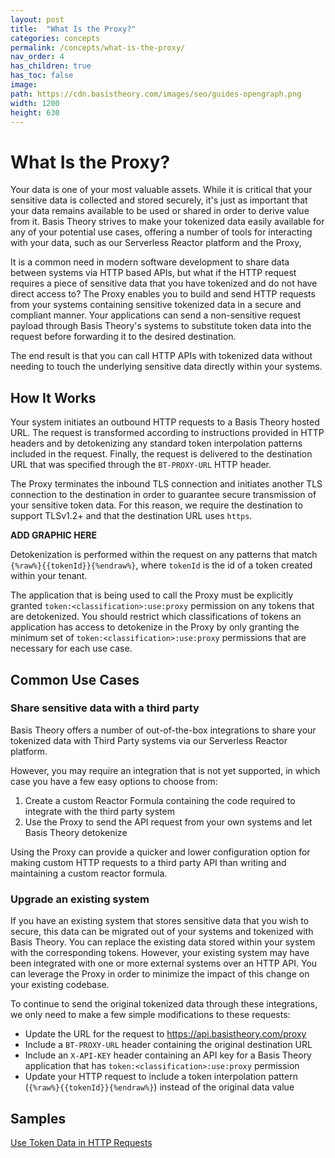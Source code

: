 ```yaml
---
layout: post
title:  "What Is the Proxy?"
categories: concepts
permalink: /concepts/what-is-the-proxy/
nav_order: 4
has_children: true
has_toc: false
image:
path: https://cdn.basistheory.com/images/seo/guides-opengraph.png
width: 1200
height: 630
---
```


# What Is the Proxy?

Your data is one of your most valuable assets. 
While it is critical that your sensitive data is collected and stored securely, it's just as important that your data remains available to be used or shared in order to derive value from it.
Basis Theory strives to make your tokenized data easily available for any of your potential use cases, offering a number of tools for interacting with your data, such as our Serverless Reactor platform and the Proxy, 

It is a common need in modern software development to share data between systems via HTTP based APIs, but what if the HTTP request requires a piece of sensitive data that you have tokenized and do not have direct access to?
The Proxy enables you to build and send HTTP requests from your systems containing sensitive tokenized data in a secure and compliant manner. 
Your applications can send a non-sensitive request payload through Basis Theory's systems to substitute token data into the request before forwarding it to the desired destination. 

The end result is that you can call HTTP APIs with tokenized data without needing to touch the underlying sensitive data directly within your systems.


## How It Works

Your system initiates an outbound HTTP requests to a Basis Theory hosted URL.
The request is transformed according to instructions provided in HTTP headers and by detokenizing any standard token interpolation patterns included in the request.
Finally, the request is delivered to the destination URL that was specified through the `BT-PROXY-URL` HTTP header.

The Proxy terminates the inbound TLS connection and initiates another TLS connection to the destination in order to guarantee secure transmission of your sensitive token data.
For this reason, we require the destination to support TLSv1.2+ and that the destination URL uses `https`. 

**ADD GRAPHIC HERE**

Detokenization is performed within the request on any patterns that match `{%raw%}{{tokenId}}{%endraw%}`, where `tokenId` is the id of a token created within your tenant.

The application that is being used to call the Proxy must be explicitly granted `token:<classification>:use:proxy` permission on any tokens that are detokenized. 
You should restrict which classifications of tokens an application has access to detokenize in the Proxy by only granting the minimum set of `token:<classification>:use:proxy` permissions that are necessary for each use case.


## Common Use Cases

### Share sensitive data with a third party

Basis Theory offers a number of out-of-the-box integrations to share your tokenized data with Third Party systems via our Serverless Reactor platform.

However, you may require an integration that is not yet supported, in which case you have a few easy options to choose from:
1. Create a custom Reactor Formula containing the code required to integrate with the third party system
2. Use the Proxy to send the API request from your own systems and let Basis Theory detokenize

Using the Proxy can provide a quicker and lower configuration option for making custom HTTP requests to a third party API than writing and maintaining a custom reactor formula.

### Upgrade an existing system

If you have an existing system that stores sensitive data that you wish to secure, this data can be migrated out of your systems and tokenized with Basis Theory.
You can replace the existing data stored within your system with the corresponding tokens. However, your existing system may have been integrated with one or more external systems over an HTTP API.
You can leverage the Proxy in order to minimize the impact of this change on your existing codebase.   

To continue to send the original tokenized data through these integrations, we only need to make a few simple modifications to these requests:

- Update the URL for the request to https://api.basistheory.com/proxy
- Include a `BT-PROXY-URL` header containing the original destination URL
- Include an `X-API-KEY` header containing an API key for a Basis Theory application that has `token:<classification>:use:proxy` permission
- Update your HTTP request to include a token interpolation pattern (`{%raw%}{{tokenId}}{%endraw%}`) instead of the original data value


## Samples

[Use Token Data in HTTP Requests](/guides/use-token-data-in-http-requests/)
